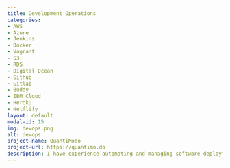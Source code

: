 ```yaml
---
title: Development Operations
categories:
- AWS
- Azure
- Jenkins
- Docker
- Vagrant
- S3
- RDS
- Digital Ocean
- Github
- Gitlab
- Buddy
- IBM Cloud
- Heroku
- Netflify
layout: default
modal-id: 15
img: devops.png
alt: devops
project-name: QuantiModo
project-url: https://quantimo.do
description: I have experience automating and managing software deployments to pretty much every cloud platform currently in existence.
---
```


